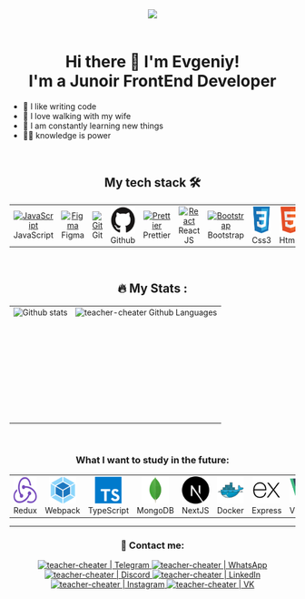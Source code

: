 
  <div id="header"  align="center">
  <img src="https://media.giphy.com/media/IeRdg7gLkfK1ly2mFU/giphy.gif" width="100" />
  <div align="center"><img src="https://komarev.com/ghpvc/?username=teacher-cheater&style=flat-square&color=blue" alt=""/></div>
    <h1 align="center"> Hi there 👋 I'm Evgeniy! <br/> I'm a Junoir FrontEnd Developer</h1>
  </div>

- 💪 I like writing code <br/>
- 🎉 I love walking with my wife <br/>
- 🥅 I am constantly learning new things <br/>
- 🤹🏽 knowledge is power <br/>
<!-- - ⚡ I love writing articles for <a href="https://t.me/teacherCheater">Steps to frontend</a> <br/> -->
<br/>
<h2 align="center">My tech stack 🛠 </h2>
<div align="center">
<!-- <img src="https://img.shields.io/badge/HTML5-black?style=for-the-badge&logo=HTML5&logoColor=E34F26"/>  <img src="https://img.shields.io/badge/CSS3-black?style=for-the-badge&logo=CSS3&logoColor=1572B6"/>   <img src="https://img.shields.io/badge/SASS-black?style=for-the-badge&logo=Sass&logoColor=CC6699"/>  <img src="https://img.shields.io/badge/JavaScript-F7DF1E?style=for-the-badge&logo=JavaScript&logoColor=black"/>  <img src="https://img.shields.io/badge/Figma-blue?style=for-the-badge&logo=Figma&logoColor=black"/>   <img src="https://img.shields.io/badge/Git-F05032?style=for-the-badge&logo=Git&logoColor=black"/>   <img src="https://img.shields.io/badge/GitHub-181717?style=for-the-badge&logo=GitHub&logoColor=white"/>   <img src="https://img.shields.io/badge/React-grey?style=for-the-badge&logo=React&logoColor=#61DAFB"/>

<img src="https://img.shields.io/badge/Visual Studio-5C2D91?style=for-the-badge&logo=Visual Studio&logoColor=007ACC"/>
<img src="https://img.shields.io/badge/gulp-white?style=for-the-badge&logo=gulp&logoColor=#CF4647"/> -->
<table width='100%'>
  <tr>
    <td align="center" width="96">
      <a href="#teacher-cheater-stack">
        <img src="https://upload.wikimedia.org/wikipedia/commons/thumb/9/99/Unofficial_JavaScript_logo_2.svg/1024px-Unofficial_JavaScript_logo_2.svg.png" width="48" height="48" alt="JavaScript" />
      </a>
      <br>JavaScript
    </td>
    <td align="center" width="96">
      <a href="#teacher-cheater-stack">
        <img src="https://upload.wikimedia.org/wikipedia/commons/3/33/Figma-logo.svg" width="45" height="45" alt="Figma" />
      </a>
      <br>Figma
    </td>
    <td align="center" width="96">
      <a href="#debabin-stack" >
        <img src="https://upload.wikimedia.org/wikipedia/commons/thumb/3/3f/Git_icon.svg/1200px-Git_icon.svg.png" width="48" height="48" alt="Git" />
      </a>
      <br>Git
    </td>
     <td align="center" width="96"> 
      <a href="#teacher-cheater-stack">
        <img src="https://github.com/devicons/devicon/blob/master/icons/github/github-original.svg" width="48" height="48" alt="github" />
      </a>
      <br>Github
    </td>
    <td align="center" width="96">
      <a href="#teacher-cheater-stack">
        <img src="https://brandeps.com/icon-download/P/Prettier-icon-vector-02.svg" width="48" height="48" alt="Prettier" />
      </a>
      <br>Prettier
    </td>
    <td align="center" width="96">
      <a href="#teacher-cheater-stack">
        <img src="https://brandlogos.net/wp-content/uploads/2020/09/react-logo.png" width="48" height="48" alt="React" />
      </a>
      <br>React JS
    </td>
   <td align="center" width="96">
      <a href="#teacher-cheater-stack">
        <img src="https://cdn.worldvectorlogo.com/logos/bootstrap-4.svg" width="48" height="48" alt="Bootstrap" />
      </a>
      <br>Bootstrap
    </td>
     <td align="center" width="96"> 
      <a href="#debabin-stack" >
        <img src="https://github.com/devicons/devicon/blob/master/icons/css3/css3-original.svg" width="48" height="48" alt="css3" />
      </a>
      <br>Css3
    </td>
    <td align="center" width="96">
      <a href="#teacher-cheater-stack">
        <img src="https://github.com/devicons/devicon/blob/master/icons/html5/html5-original.svg" width="48" height="48" alt="Html5" />
      </a>
      <br>Html5
    </td>
    <td align="center" width="96">
      <a href="#teacher-cheater-stack">
        <img src="https://brandeps.com/icon-download/S/Sass-icon-vector-04.svg" width="48" height="48" alt="Sass" />
      </a>
      <br>Sass
    </td>
  </tr> 
</table>
  </div>
<br />
  
<!-- [![Top Langs](https://github-readme-stats.vercel.app/api/top-langs/?username=teacher-cheater&layout=compact&theme=vision-friendly-dark)](https://github.com/anuraghazra/github-readme-stats)
[![GitHub Streak](http://github-readme-streak-stats.herokuapp.com?user=teacher-cheater&theme=dark&background=000000)](https://git.io/streak-stats) -->


<h2 align="center"> 🔥 My Stats : </h2>
<table>
  <tr>
    <td>
      <img  height="200px" align="left" src="https://github-readme-streak-stats.herokuapp.com/?user=teacher-cheater&theme=vision-friendly-dark" alt="Github stats" />
      </td>
     <td>
      <img  height="200px" align="right" alt="teacher-cheater Github Languages" src="https://github-readme-stats-eight-theta.vercel.app/api/top-langs/?username=teacher-cheater&theme=vision-friendly-dark&layout=compact" />
    </td>
   </tr>
</table>

<br />

<h3 align="center"> What I want to study in the future:</h3> 
<div align="center">
<table width='100%'>
  <tr>
    <td align="center" width="96">
      <a href="#teacher-cheater-stack">
        <img src="https://github.com/devicons/devicon/blob/master/icons/redux/redux-original.svg" width="48" height="48" alt="Redux" />
      </a>
      <br>Redux
    </td>
        <td align="center" width="96">
      <a href="#teacher-cheater-stack">
        <img src="https://github.com/devicons/devicon/blob/master/icons/webpack/webpack-original.svg" width="48" height="48" alt="Webpack" />
      </a>
      <br>Webpack
    </td>
        <td align="center" width="96">
      <a href="#teacher-cheater-stack">
        <img src="https://github.com/devicons/devicon/blob/master/icons/typescript/typescript-original.svg" width="48" height="48" alt="TypeScript" />
      </a>
      <br>TypeScript
    </td>
        <td align="center" width="96">
      <a href="#teacher-cheater-stack">
        <img src="https://github.com/devicons/devicon/blob/master/icons/mongodb/mongodb-original.svg" width="48" height="48" alt="MongoDB" />
      </a>
      <br>MongoDB
    </td>
        <td align="center" width="96">
      <a href="#teacher-cheater-stack">
        <img src="https://github.com/devicons/devicon/blob/master/icons/nextjs/nextjs-original.svg" width="48" height="48" alt="NextJS" />
      </a>
      <br>NextJS
    </td>
        <td align="center" width="96">
      <a href="#teacher-cheater-stack">
        <img src="https://github.com/devicons/devicon/blob/master/icons/docker/docker-original.svg" width="48" height="48" alt="Docker" />
      </a>
      <br>Docker
    </td>
    <td align="center" width="96">
      <a href="#teacher-cheater-stack">
        <img src="https://github.com/devicons/devicon/blob/master/icons/express/express-original.svg" width="48" height="48" alt="Express" />
      </a>
      <br>Express
    <td align="center" width="96">
      <a href="#teacher-cheater-stack">
        <img src="https://github.com/devicons/devicon/blob/master/icons/vuejs/vuejs-original.svg" width="48" height="48" alt="Vue" />
      </a>
      <br>Vue
    </td>
  </tr>
</table>
 
<hr/>
  <h3 align="center"> 📧 Contact me: </h3>
  <div id="badges" align="center">
  <a href="https://t.me/teacher_cheater">
        <img align="" alt="teacher-cheater | Telegram" width="37px" src="https://user-images.githubusercontent.com/85887160/184511753-6499191d-eb09-4a23-b975-176128e5a0f2.png" />
  </a>
    <a href="https://wa.me/qr/WYRCLR752XING1">
    <img align="" alt="teacher-cheater | WhatsApp" width="37px" src="https://user-images.githubusercontent.com/85887160/184511749-b30db25a-c628-4c0f-a3f9-2e87f57ae2e2.png" />
  </a> 
  <a href="teacher_cheater#3139">
  <img align="" alt="teacher-cheater | Discord" width="37px" src="https://user-images.githubusercontent.com/85887160/184511746-355d70e4-1d7c-403c-bbbf-1c5be226fa74.png" />
  </a>  
  <a href="linkedin.com/in/teacher-cheater-482194218">
  <img align="" alt="teacher-cheater | LinkedIn" width="37px" src="https://user-images.githubusercontent.com/85887160/184511751-34b9bd61-c03e-4318-b7c5-71c5460a87d9.png" />
  </a>  
   <a href="https://www.instagram.com/">
   <img align="" alt="teacher-cheater | Instagram" width="37px" src="https://user-images.githubusercontent.com/85887160/184511747-cee2b1ec-b92c-4eab-a95e-185a32f569bc.png" />
  </a>  
   <a href="https://vk.com/id58492281">
   <img align="" alt="teacher-cheater | VK" width="37px" src="https://user-images.githubusercontent.com/85887160/184511748-47d99259-0d65-4d6b-a982-7fd0c6e1572c.png" />
  </a>
</div>
